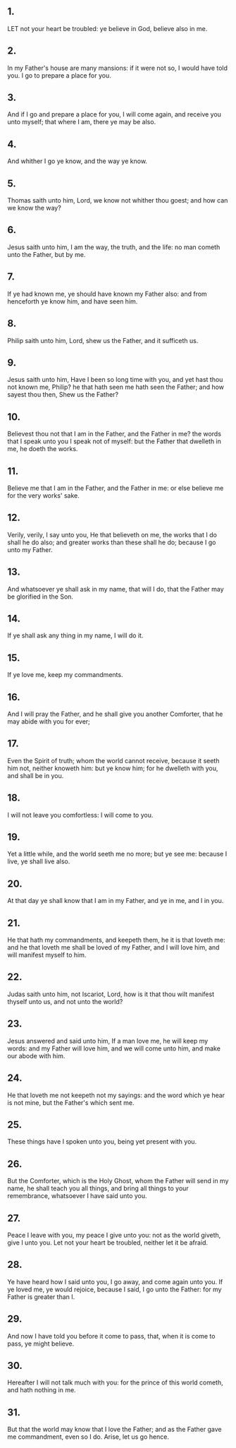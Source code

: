## 1.
LET not your heart be troubled: ye believe in God, believe also in me.
## 2.
In my Father's house are many mansions: if it were not so, I would have told you. I go to prepare a place for you.
## 3.
And if I go and prepare a place for you, I will come again, and receive you unto myself; that where I am, there ye may be also.
## 4.
And whither I go ye know, and the way ye know.
## 5.
Thomas saith unto him, Lord, we know not whither thou goest; and how can we know the way?
## 6.
Jesus saith unto him, I am the way, the truth, and the life: no man cometh unto the Father, but by me.
## 7.
If ye had known me, ye should have known my Father also: and from henceforth ye know him, and have seen him.
## 8.
Philip saith unto him, Lord, shew us the Father, and it sufficeth us.
## 9.
Jesus saith unto him, Have I been so long time with you, and yet hast thou not known me, Philip? he that hath seen me hath seen the Father; and how sayest thou then, Shew us the Father?
## 10.
Believest thou not that I am in the Father, and the Father in me? the words that I speak unto you I speak not of myself: but the Father that dwelleth in me, he doeth the works.
## 11.
Believe me that I am in the Father, and the Father in me: or else believe me for the very works' sake.
## 12.
Verily, verily, I say unto you, He that believeth on me, the works that I do shall he do also; and greater works than these shall he do; because I go unto my Father.
## 13.
And whatsoever ye shall ask in my name, that will I do, that the Father may be glorified in the Son.
## 14.
If ye shall ask any thing in my name, I will do it.
## 15.
If ye love me, keep my commandments.
## 16.
And I will pray the Father, and he shall give you another Comforter, that he may abide with you for ever;
## 17.
Even the Spirit of truth; whom the world cannot receive, because it seeth him not, neither knoweth him: but ye know him; for he dwelleth with you, and shall be in you.
## 18.
I will not leave you comfortless: I will come to you.
## 19.
Yet a little while, and the world seeth me no more; but ye see me: because I live, ye shall live also.
## 20.
At that day ye shall know that I am in my Father, and ye in me, and I in you.
## 21.
He that hath my commandments, and keepeth them, he it is that loveth me: and he that loveth me shall be loved of my Father, and I will love him, and will manifest myself to him.
## 22.
Judas saith unto him, not Iscariot, Lord, how is it that thou wilt manifest thyself unto us, and not unto the world?
## 23.
Jesus answered and said unto him, If a man love me, he will keep my words: and my Father will love him, and we will come unto him, and make our abode with him.
## 24.
He that loveth me not keepeth not my sayings: and the word which ye hear is not mine, but the Father's which sent me.
## 25.
These things have I spoken unto you, being yet present with you.
## 26.
But the Comforter, which is the Holy Ghost, whom the Father will send in my name, he shall teach you all things, and bring all things to your remembrance, whatsoever I have said unto you.
## 27.
Peace I leave with you, my peace I give unto you: not as the world giveth, give I unto you. Let not your heart be troubled, neither let it be afraid.
## 28.
Ye have heard how I said unto you, I go away, and come again unto you. If ye loved me, ye would rejoice, because I said, I go unto the Father: for my Father is greater than I.
## 29.
And now I have told you before it come to pass, that, when it is come to pass, ye might believe.
## 30.
Hereafter I will not talk much with you: for the prince of this world cometh, and hath nothing in me.
## 31.
But that the world may know that I love the Father; and as the Father gave me commandment, even so I do. Arise, let us go hence.
